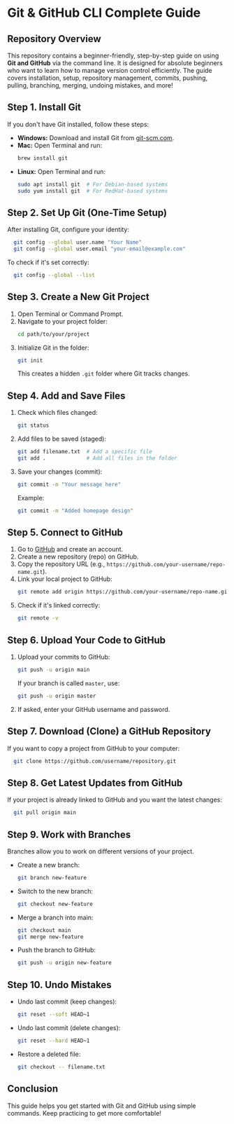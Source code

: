 # Git & GitHub CLI Complete Guide

## Repository Overview
This repository contains a beginner-friendly, step-by-step guide on using **Git and GitHub** via the command line. It is designed for absolute beginners who want to learn how to manage version control efficiently. The guide covers installation, setup, repository management, commits, pushing, pulling, branching, merging, undoing mistakes, and more!

## Step 1. Install Git

If you don't have Git installed, follow these steps:
- **Windows:** Download and install Git from [git-scm.com](https://git-scm.com/).
- **Mac:** Open Terminal and run:
  ```sh
  brew install git
  ```
- **Linux:** Open Terminal and run:
  ```sh
  sudo apt install git  # For Debian-based systems
  sudo yum install git  # For RedHat-based systems
  ```

## Step 2. Set Up Git (One-Time Setup)

After installing Git, configure your identity:
```sh
  git config --global user.name "Your Name"
  git config --global user.email "your-email@example.com"
```
To check if it's set correctly:
```sh
  git config --global --list
```

## Step 3. Create a New Git Project

1. Open Terminal or Command Prompt.
2. Navigate to your project folder:
   ```sh
   cd path/to/your/project
   ```
3. Initialize Git in the folder:
   ```sh
   git init
   ```
   This creates a hidden `.git` folder where Git tracks changes.

## Step 4. Add and Save Files

1. Check which files changed:
   ```sh
   git status
   ```
2. Add files to be saved (staged):
   ```sh
   git add filename.txt  # Add a specific file
   git add .             # Add all files in the folder
   ```
3. Save your changes (commit):
   ```sh
   git commit -m "Your message here"
   ```
   Example:
   ```sh
   git commit -m "Added homepage design"
   ```

## Step 5. Connect to GitHub

1. Go to [GitHub](https://github.com) and create an account.
2. Create a new repository (repo) on GitHub.
3. Copy the repository URL (e.g., `https://github.com/your-username/repo-name.git`).
4. Link your local project to GitHub:
   ```sh
   git remote add origin https://github.com/your-username/repo-name.git
   ```
5. Check if it's linked correctly:
   ```sh
   git remote -v
   ```

## Step 6. Upload Your Code to GitHub

1. Upload your commits to GitHub:
   ```sh
   git push -u origin main
   ```
   If your branch is called `master`, use:
   ```sh
   git push -u origin master
   ```
2. If asked, enter your GitHub username and password.

## Step 7. Download (Clone) a GitHub Repository

If you want to copy a project from GitHub to your computer:
```sh
  git clone https://github.com/username/repository.git
```

## Step 8. Get Latest Updates from GitHub

If your project is already linked to GitHub and you want the latest changes:
```sh
  git pull origin main
```

## Step 9. Work with Branches

Branches allow you to work on different versions of your project.
- Create a new branch:
  ```sh
  git branch new-feature
  ```
- Switch to the new branch:
  ```sh
  git checkout new-feature
  ```
- Merge a branch into main:
  ```sh
  git checkout main
  git merge new-feature
  ```
- Push the branch to GitHub:
  ```sh
  git push -u origin new-feature
  ```

## Step 10. Undo Mistakes

- Undo last commit (keep changes):
  ```sh
  git reset --soft HEAD~1
  ```
- Undo last commit (delete changes):
  ```sh
  git reset --hard HEAD~1
  ```
- Restore a deleted file:
  ```sh
  git checkout -- filename.txt
  ```

## Conclusion
This guide helps you get started with Git and GitHub using simple commands. Keep practicing to get more comfortable!
